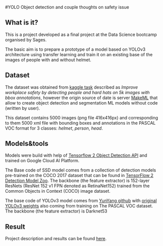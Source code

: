 #YOLO Object detection and couple thoughts on safety issue

## What is it?

This is a project developed as a final project at the Data Science bootcamp organised by Sages.

The basic aim is to prepare a prototype of a model based on YOLOv3 architecture using transfer learning and train it on an existing base of the images of people with and without helmet.

## Dataset

The dataset was obtained from [kaggle task](https://www.kaggle.com/andrewmvd/hard-hat-detection) described as *Improve workplace safety by detecting people and hard hats on 5k images with bbox annotations*, however the origin source of date is server [MakeML](https://makeml.app/datasets/hard-hat-workers) that allow to create object detection and segmentation ML models without code (written by user).

This dataset contains 5000 images (png file 416x416px) and corresponding to them 5000 xml file with bounding boxes and annotations in the PASCAL VOC format for 3 classes: *helmet*, *person*, *head*.

## Models&tools

Models were build with help of [Tensorflow 2 Object Detection API](https://github.com/tensorflow/models/tree/master/research/object_detection) and trained on Google Cloud AI Platform.

The Base code of SSD model comes from a collection of detection models pre-trained on the COCO 2017 dataset that can be found in [TensorFlow 2 Detection Model Zoo](https://github.com/tensorflow/models/blob/master/research/object_detection/g3doc/tf2_detection_zoo.md). The backbone (the feature extractor) is 152-layer ResNets (ResNet 152 v1 FPN denoted as RetinaNet152) trained from the Common Objects in Context (COCO) image dataset. 

The base code of YOLOv3 model comes from [YunYang github](https://github.com/YunYang1994/TensorFlow2.0-Examples/tree/master/4-Object_Detection/YOLOV3) with [original YOLOv3 weights](https://pjreddie.com/media/files/yolov3.weights) also coming from training on The PASCAL VOC dataset. The backbone (the feature extractor) is Darknet53

## Result

Project description and results can be found [here](./Project_JS.html).

